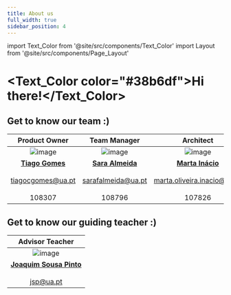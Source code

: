 ```yaml
---
title: About us
full_width: true
sidebar_position: 4
---
```


import Text_Color from '@site/src/components/Text_Color'
import Layout from '@site/src/components/Page_Layout'

# <h1><Text_Color color="#38b6df">Hi there!</Text_Color></h1>

## Get to know our team :)

|Product Owner|Team Manager|Architect|DevOps Master|DBA/DevOps|
|:-:|:-:|:-:|:-:|:-:|
|![image](@site/static/img/team/tiago.png)|![image](@site/static/img/team/sara.png)|![image](@site/static/img/team/marta.png)|![image](@site/static/img/team/rafinha.png)|![image](@site/static/img/team/roberto.png)|
|**[Tiago Gomes](https://github.com/caridade1706)**<br></br>tiagocgomes@ua.pt<br></br>108307| **[Sara Almeida](https://github.com/SardinhaAlmeida)**<br></br>sarafalmeida@ua.pt<br></br> 108796|**[Marta Inácio](https://github.com/marta-inacio)**<br></br>marta.oliveira.inacio@ua.pt<br></br> 107826|**[Rafaela Abrunhosa](https://github.com/mariaabr)**<br></br>maria.abrunhosa@ua.pt<br></br>107658|**[Roberto Castro](https://github.com/RobertoCastro391)**<br></br>robertorcastro@ua.pt<br></br>107133|

## Get to know our guiding teacher :)
|Advisor Teacher|
|:-:|
|![image](@site/static/img/team/jsp.png)|
|**[Joaquim Sousa Pinto](https://www.ua.pt/pt/p/10312245)**<br></br>jsp@ua.pt|



